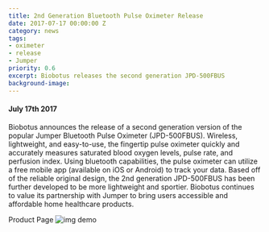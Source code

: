 ```yaml
---
title: 2nd Generation Bluetooth Pulse Oximeter Release
date: 2017-07-17 00:00:00 Z
category: news
tags:
- oximeter
- release
- Jumper
priority: 0.6
excerpt: Biobotus releases the second generation JPD-500FBUS
background-image: 
---
```


#### July 17th 2017

Biobotus announces the release of a second generation version of the popular Jumper Bluetooth Pulse Oximeter (JPD-500FBUS).  Wireless, lightweight, and easy-to-use, the fingertip pulse oximeter quickly and accurately measures saturated blood oxygen levels, pulse rate, and perfusion index.  Using bluetooth capabilities, the pulse oximeter can utilize a free mobile app (available on iOS or Android) to track your data.  Based off of the reliable original design, the 2nd generation JPD-500FBUS has been further developed to be more lightweight and sportier.  Biobotus continues to value its partnership with Jumper to bring users accessible and affordable home healthcare products.

Product Page
![img demo](/images/banner.jpg)

